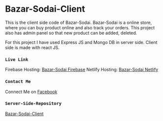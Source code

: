 # Bazar-Sodai-Client

This is the client side code of Bazar-Sodai. Bazar-Sodai is a online store, where you can buy product online and also track your orders. This project also has admin panel so that new product can be added, deleted.

For this project I have used Express JS and Mongo DB in server side. Client side is made with react JS.

### `Live Link`

Firebase Hosting: [Bazar-Sodai Firebase](https://bazar-sodai-5af88.web.app)
Netlify Hosting: [Bazar-Sodai Netlify](https://bazar-sodai.netlify.app)

### `Contact Me`

Connect Me on [Facebook](https://facebook.com/adhovi)

### `Server-Side-Repository`

[Bazar-Sodai-Client](https://github.com/Porgramming-Hero-web-course/full-stack-server-adhovi)
